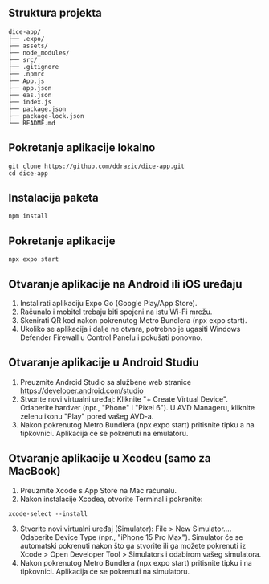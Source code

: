 ## Struktura projekta

```
dice-app/
├── .expo/
├── assets/
├── node_modules/
├── src/
├── .gitignore
├── .npmrc
├── App.js
├── app.json
├── eas.json
├── index.js
├── package.json
├── package-lock.json
└── README.md
```

## Pokretanje aplikacije lokalno
```
git clone https://github.com/ddrazic/dice-app.git
cd dice-app
```


## Instalacija paketa
```
npm install
```

## Pokretanje aplikacije
```
npx expo start
```

## Otvaranje aplikacije na Android ili iOS uređaju

1. Instalirati aplikaciju Expo Go (Google Play/App Store).
2. Računalo i mobitel trebaju biti spojeni na istu Wi-Fi mrežu.
3. Skenirati QR kod nakon pokrenutog Metro Bundlera (npx expo start).
4. Ukoliko se aplikacija i dalje ne otvara, potrebno je ugasiti Windows Defender Firewall u Control Panelu i pokušati ponovno.

## Otvaranje aplikacije u Android Studiu
1. Preuzmite Android Studio sa službene web stranice https://developer.android.com/studio
2. Stvorite novi virtualni uređaj: 
Kliknite "+ Create Virtual Device".
Odaberite hardver (npr., "Phone" i "Pixel 6").
U AVD Manageru, kliknite zelenu ikonu "Play" pored vašeg AVD-a.
4. Nakon pokrenutog Metro Bundlera (npx expo start) pritisnite tipku a na tipkovnici. Aplikacija će se pokrenuti na emulatoru.

## Otvaranje aplikacije u Xcodeu (samo za MacBook)
1. Preuzmite Xcode s App Store na Mac računalu.
2. Nakon instalacije Xcodea, otvorite Terminal i pokrenite:
```
xcode-select --install
```
3. Stvorite novi virtualni uređaj (Simulator):
File > New Simulator....
Odaberite Device Type (npr., "iPhone 15 Pro Max").
Simulator će se automatski pokrenuti nakon što ga stvorite ili ga možete pokrenuti iz Xcode > Open Developer Tool > Simulators i odabirom vašeg simulatora.
4. Nakon pokrenutog Metro Bundlera (npx expo start) pritisnite tipku i na tipkovnici. Aplikacija će se pokrenuti na simulatoru.